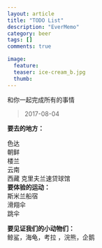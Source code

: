 ```yaml
---
layout: article
title: "TODO List"
description: "EverMemo"
category: beer
tags: []
comments: true

image:
  feature:
  teaser: ice-cream_b.jpg
  thumb:
---
```

和你一起完成所有的事情
> 2017-08-04

**要去的地方：**

色达  
朝鲜  
楼兰  
云南  
西藏
克里夫兰速贷球馆  
**要体验的运动：**  
斯米兰船宿     
滑翔伞      
跳伞    

**要见证我们的小动物们：**   
鲸鲨，海龟，考拉 ，浣熊，企鹅
